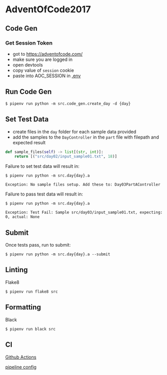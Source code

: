 # AdventOfCode2017

## Code Gen
### Get Session Token 
- got to https://adventofcode.com/ 
- make sure you are logged in
- open devtools
- copy value of `session` cookie
- paste into AOC_SESSION in [.env](.env)

## Run Code Gen
```
$ pipenv run python -m src.code_gen.create_day -d {day}
```

## Set Test Data
- create files in the `day` folder for each sample data provided
- add the samples to the `DayController` in the `part` file with filepath and expected result
```python
def sample_files(self) -> list[(str, int)]:
    return [("src/day02/input_sample01.txt", 18)]
```
Failure to set test data will result in:
```
$ pipenv run python -m src.day{day}.a

Exception: No sample files setup. Add these to: Day03PartAController
```
Failure to pass test data will result in:
```
$ pipenv run python -m src.day{day}.a

Exception: Test Fail: Sample src/day03/input_sample01.txt, expecting: 0, actual: None
```

## Submit
Once tests pass, run to submit:
```
$ pipenv run python -m src.day{day}.a --submit
```

## Linting
Flake8
```
$ pipenv run flake8 src
```

## Formatting
Black
```
$ pipenv run black src
```

## CI
[Github Actions](https://github.com/tom-haug/AdventOfCode2017/actions/workflows/ci.yml)

[pipeline config](.github/workflows/ci.yml)